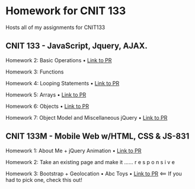 # Homework for CNIT 133

Hosts all of my assignments for CNIT133

## CNIT 133 - JavaScript, Jquery, AJAX. 

Homework 2: Basic Operations • [Link to PR](https://github.com/roseylikeme/cnit133/pull/2)

Homework 3: Functions

Homework 4: Looping Statements • [Link to PR](https://github.com/roseylikeme/cnit133/pull/4)

Homework 5: Arrays • [Link to PR](https://github.com/roseylikeme/cnit133/pull/6)

Homework 6: Objects • [Link to PR](https://github.com/roseylikeme/cnit133/pull/8)

Homework 7: Object Model and Miscellaneous jQuery • [Link to PR](https://github.com/roseylikeme/cnit133/pull/9)

## CNIT 133M - Mobile Web w/HTML, CSS & JS-831

Homework 1: About Me + jQuery Animation • [Link to PR](https://github.com/roseylikeme/cnit133/pull/3)

Homework 2: Take an existing page and make it ...... r e s p o n s i v e 

Homework 3: Bootstrap + Geolocation • Abc Toys • [Link to PR](https://github.com/roseylikeme/cnit133/pull/5) <== If you had to pick one, check this out!
